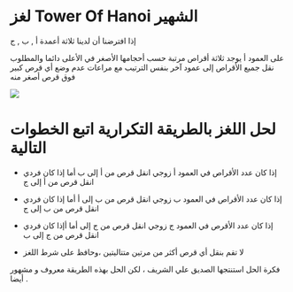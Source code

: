 لغز Tower Of Hanoi الشهير
===============

إذا افترضنا أن لدينا ثلاثة أعمدة أ , ب , ج

على العمود أ يوجد ثلاثة أقراص مرتبة حسب أحجامها الأصغر في الأعلى دائما
والمطلوب نقل جميع الأقراص إلى عمود آخر بنفس الترتيب مع مراعات عدم وضع أي قرص كبير فوق قرص أصغر منه
 

![](https://ar.wikipedia.org/wiki/%D9%85%D9%84%D9%81:Tower_of_Hanoi.gif)


لحل اللغز بالطريقة التكرارية اتبع الخطوات التالية
======================

* إذا كان عدد الأقراص في العمود أ زوجي انقل قرص من أ إلى ب أما إذا كان فردي انقل قرص من أ إلى ج

* إذا كان عدد الأقراص في العمود ب زوجي انقل قرص من ب إلى أ أما إذا كان فردي انقل قرص من ب إلى ج

* إذا كان عدد الأقرص في العمود ج زوجي انقل قرص من ج إلى أما أإذا كان فردي انقل قرص من ج إلى ب

* لا تقم بنقل أي قرص أكثر من مرتين متتاليتين ،وحافظ على شرط اللغز

فكرة الحل استنتجها الصديق علي الشريف  ، لكن الحل بهذه الطريقة معروف و مشهور أيضا .
